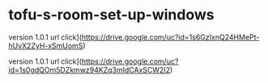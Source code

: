 # tofu-s-room-set-up-windows

version 1.0.1 url click](https://drive.google.com/uc?id=1s6GzIxnQ24HMePt-hUvX2ZyH-xSmUomS)

version 1.0.1 url click](https://drive.google.com/uc?id=1s0gdQOm5DZkmwz94KZq3mIdCAxSCW2I2)
